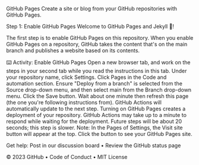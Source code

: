 GitHub Pages
Create a site or blog from your GitHub repositories with GitHub Pages.

Step 1: Enable GitHub Pages
Welcome to GitHub Pages and Jekyll 🎉!

The first step is to enable GitHub Pages on this repository. When you enable GitHub Pages on a repository, GitHub takes the content that's on the main branch and publishes a website based on its contents.

⌨️ Activity: Enable GitHub Pages
Open a new browser tab, and work on the steps in your second tab while you read the instructions in this tab.
Under your repository name, click Settings.
Click Pages in the Code and automation section.
Ensure "Deploy from a branch" is selected from the Source drop-down menu, and then select main from the Branch drop-down menu.
Click the Save button.
Wait about one minute then refresh this page (the one you're following instructions from). GitHub Actions will automatically update to the next step.
Turning on GitHub Pages creates a deployment of your repository. GitHub Actions may take up to a minute to respond while waiting for the deployment. Future steps will be about 20 seconds; this step is slower. Note: In the Pages of Settings, the Visit site button will appear at the top. Click the button to see your GitHub Pages site.

Get help: Post in our discussion board • Review the GitHub status page

© 2023 GitHub • Code of Conduct • MIT License